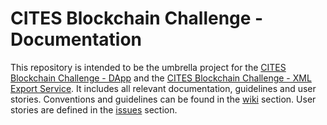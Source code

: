 # CITES Blockchain Challenge - Documentation
This repository is intended to be the umbrella project for the [CITES Blockchain Challenge - DApp](https://github.com/cites-on-blocks/cites-on-blocks_dapp) and the [CITES Blockchain Challenge - XML Export Service](https://github.com/cites-on-blocks/cites-on-blocks_backend). It includes all relevant documentation, guidelines and user stories. Conventions and guidelines can be found in the [wiki](https://github.com/cites-on-blocks/cites-on-blocks_documentation/wiki) section. User stories are defined in the [issues](https://github.com/cites-on-blocks/cites-on-blocks_documentation/issues) section.